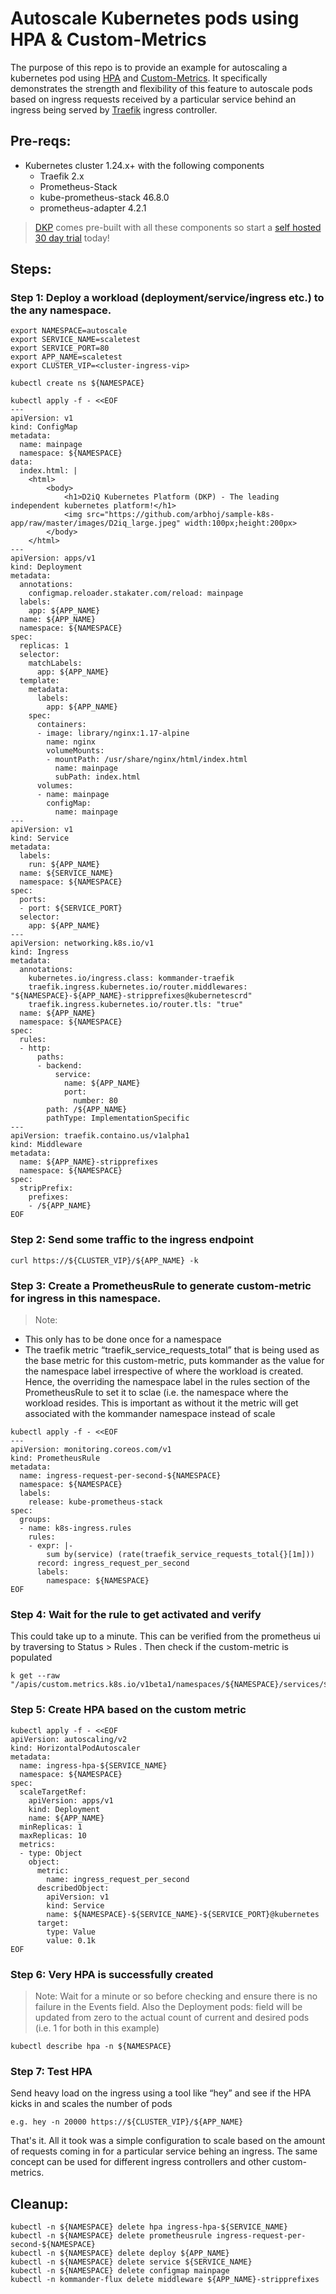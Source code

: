 # Autoscale Kubernetes pods using HPA & Custom-Metrics
The purpose of this repo is to provide an example for autoscaling a kubernetes pod using [HPA](https://kubernetes.io/docs/tasks/run-application/horizontal-pod-autoscale/) and [Custom-Metrics](https://github.com/kubernetes-sigs/custom-metrics-apiserver). It specifically demonstrates the strength and flexibility of this feature to autoscale pods based on ingress requests received by a particular service behind an ingress being served by [Traefik](https://traefik.io) ingress controller. 

## Pre-reqs:
- Kubernetes cluster 1.24.x+ with the following components
    - Traefik 2.x
    - Prometheus-Stack
    - kube-prometheus-stack 46.8.0
    - prometheus-adapter 4.2.1
>[DKP](https://d2iq.com/kubernetes-platform) comes pre-built with all these components so start a [self hosted 30 day trial](https://d2iq.com/self-hosted-free-trial) today!

## Steps:

### Step 1: Deploy a workload (deployment/service/ingress etc.) to the any namespace.

```
export NAMESPACE=autoscale
export SERVICE_NAME=scaletest
export SERVICE_PORT=80
export APP_NAME=scaletest
export CLUSTER_VIP=<cluster-ingress-vip>

kubectl create ns ${NAMESPACE}

kubectl apply -f - <<EOF
---
apiVersion: v1
kind: ConfigMap
metadata:
  name: mainpage
  namespace: ${NAMESPACE}
data:
  index.html: |
    <html>
        <body>
            <h1>D2iQ Kubernetes Platform (DKP) - The leading independent kubernetes platform!</h1>
            <img src="https://github.com/arbhoj/sample-k8s-app/raw/master/images/D2iq_large.jpeg" width:100px;height:200px>
        </body>
    </html>
---
apiVersion: apps/v1
kind: Deployment
metadata:
  annotations:
    configmap.reloader.stakater.com/reload: mainpage
  labels:
    app: ${APP_NAME}
  name: ${APP_NAME}
  namespace: ${NAMESPACE}
spec:
  replicas: 1
  selector:
    matchLabels:
      app: ${APP_NAME}
  template:
    metadata:
      labels:
        app: ${APP_NAME}
    spec:
      containers:
      - image: library/nginx:1.17-alpine
        name: nginx
        volumeMounts:
        - mountPath: /usr/share/nginx/html/index.html
          name: mainpage
          subPath: index.html
      volumes:
      - name: mainpage
        configMap:
          name: mainpage
---
apiVersion: v1
kind: Service
metadata:
  labels:
    run: ${APP_NAME}
  name: ${SERVICE_NAME}
  namespace: ${NAMESPACE}
spec:
  ports:
  - port: ${SERVICE_PORT}
  selector:
    app: ${APP_NAME}
---
apiVersion: networking.k8s.io/v1
kind: Ingress
metadata:
  annotations:
    kubernetes.io/ingress.class: kommander-traefik
    traefik.ingress.kubernetes.io/router.middlewares: "${NAMESPACE}-${APP_NAME}-stripprefixes@kubernetescrd"
    traefik.ingress.kubernetes.io/router.tls: "true"
  name: ${APP_NAME}
  namespace: ${NAMESPACE}
spec:
  rules:
  - http:
      paths:
      - backend:
          service:
            name: ${APP_NAME}
            port:
              number: 80
        path: /${APP_NAME}
        pathType: ImplementationSpecific
---
apiVersion: traefik.containo.us/v1alpha1
kind: Middleware
metadata:
  name: ${APP_NAME}-stripprefixes
  namespace: ${NAMESPACE}
spec:
  stripPrefix:
    prefixes:
    - /${APP_NAME}
EOF
```


### Step 2: Send some traffic to the ingress endpoint
```
curl https://${CLUSTER_VIP}/${APP_NAME} -k
```

### Step 3: Create a PrometheusRule to generate custom-metric for ingress in this namespace.
> Note:
- This only has to be done once for a namespace
- The traefik metric “traefik_service_requests_total” that is being used as the base metric for this custom-metric, puts kommander as the value for the namespace label irrespective of where the workload is created. Hence, the overriding the namespace  label in the rules section of the PrometheusRule to set it to sclae  (i.e. the namespace where the workload resides. This is important as without it the metric will get associated with the kommander namespace instead of scale

```
kubectl apply -f - <<EOF
---
apiVersion: monitoring.coreos.com/v1
kind: PrometheusRule
metadata:
  name: ingress-request-per-second-${NAMESPACE}
  namespace: ${NAMESPACE}
  labels:
    release: kube-prometheus-stack
spec:
  groups:
  - name: k8s-ingress.rules
    rules:
    - expr: |-
        sum by(service) (rate(traefik_service_requests_total{}[1m]))
      record: ingress_request_per_second
      labels:
        namespace: ${NAMESPACE}
EOF
```

### Step 4:  Wait for the rule to get activated and verify

This could take up to a minute. This can be verified from the prometheus ui by traversing to Status > Rules . Then check if the custom-metric is populated

```
k get --raw "/apis/custom.metrics.k8s.io/v1beta1/namespaces/${NAMESPACE}/services/${NAMESPACE}-${SERVICE_NAME}-${SERVICE_PORT}@kubernetes/ingress_request_per_second"
```

### Step 5: Create HPA based on the custom metric
```
kubectl apply -f - <<EOF
apiVersion: autoscaling/v2
kind: HorizontalPodAutoscaler
metadata:
  name: ingress-hpa-${SERVICE_NAME}
  namespace: ${NAMESPACE}
spec:
  scaleTargetRef:
    apiVersion: apps/v1
    kind: Deployment
    name: ${APP_NAME}
  minReplicas: 1
  maxReplicas: 10
  metrics:
  - type: Object
    object:
      metric:
        name: ingress_request_per_second
      describedObject:
        apiVersion: v1
        kind: Service
        name: ${NAMESPACE}-${SERVICE_NAME}-${SERVICE_PORT}@kubernetes
      target:
        type: Value
        value: 0.1k
EOF
```

### Step 6: Very HPA is successfully created
> Note: Wait for a minute or so before checking and ensure there is no failure in the Events field. Also the Deployment pods:  field will be updated from zero to the actual count of current and desired pods (i.e. 1 for both in this example)

```
kubectl describe hpa -n ${NAMESPACE}  
```

### Step 7: Test HPA
Send heavy load on the ingress using a tool like “hey” and see if the HPA kicks in and scales the number of pods

```
e.g. hey -n 20000 https://${CLUSTER_VIP}/${APP_NAME}
```

That's it. All it took was a simple configuration to scale based on the amount of requests coming in for a particular service behing an ingress. The same concept can be used for different ingress controllers and other custom-metrics. 


## Cleanup:
```
kubectl -n ${NAMESPACE} delete hpa ingress-hpa-${SERVICE_NAME}
kubectl -n ${NAMESPACE} delete prometheusrule ingress-request-per-second-${NAMESPACE}
kubectl -n ${NAMESPACE} delete deploy ${APP_NAME}
kubectl -n ${NAMESPACE} delete service ${SERVICE_NAME}
kubectl -n ${NAMESPACE} delete configmap mainpage
kubectl -n kommander-flux delete middleware ${APP_NAME}-stripprefixes
```

